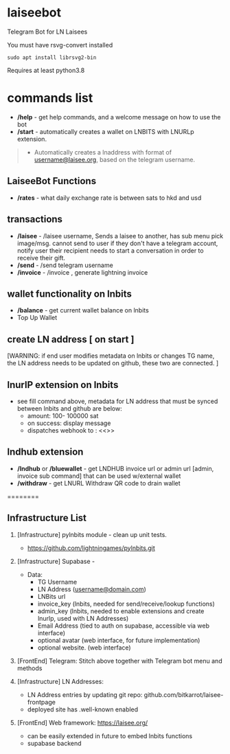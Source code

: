 # laiseebot
Telegram Bot for LN Laisees

You must have rsvg-convert installed 

```
sudo apt install librsvg2-bin
```

Requires at least python3.8


# commands list
- **/help** - get help commands, and a welcome message on how to use the bot
- **/start** - automatically creates a wallet on LNBITS with LNURLp extension. 
> * Automatically creates a lnaddress with format of username@laisee.org, based on the telegram username. 

## LaiseeBot Functions
- **/rates** - what daily exchange rate is between sats to hkd and usd

## transactions
- **/laisee** - /laisee <amt> username, Sends a laisee to another, has sub menu pick image/msg. 
   cannot send to user if they don't have a telegram account,
   notify user their recipient needs to start a conversation in order to receive their gift.    
- **/send** - /send <amt> telegram username
- **/invoice** - /invoice <amt> , generate lightning invoice
   
## wallet functionality on lnbits
- **/balance** - get current wallet balance on lnbits
- Top Up Wallet
   
## create LN address [ on start ]
   [WARNING: if end user modifies metadata on lnbits or changes TG name, the LN address needs to be updated on github, these two are connected. ]

## lnurlP extension on lnbits
- see fill command above, metadata for LN address that must be synced between lnbits and github are below:
    * amount: 100- 100000 sat
    * on success: display message 
    * dispatches webhook to : <<>>

## lndhub extension
- **/lndhub** or **/bluewallet** - get LNDHUB invoice url or admin url [admin, invoice sub command] that can be used w/external wallet
- **/withdraw** - get LNURL Withdraw QR code to drain wallet

========

## Infrastructure List

1) [Infrastructure] pylnbits module - clean up unit tests.
    * https://github.com/lightningames/pylnbits.git

2) [Infrastructure] Supabase -  
    * Data: 
      - TG Username
      - LN Address (username@domain.com)
      - LNBits url
      - invoice_key (lnbits, needed for send/receive/lookup functions)
      - admin_key (lnbits, needed to enable extensions and create lnurlp, used with LN Addresses) 
      - Email Address (tied to auth on supabase, accessible via web interface)
      - optional avatar (web interface, for future implementation)
      - optional website. (web interface)  

3) [FrontEnd] Telegram: Stitch above together with Telegram bot menu and methods

4) [Infrastructure] LN Addresses:
    * LN Address entries by updating git repo: github.com/bitkarrot/laisee-frontpage
    * deployed site has .well-known enabled
 
5) [FrontEnd] Web framework: https://laisee.org/
    * can be easily extended in future to embed lnbits functions
    * supabase backend
